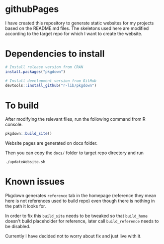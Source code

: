 
githubPages
===========

I have created this repository to generate static websites for my projects based on the README.md files. 
The skeletons used here are modified according to the target repo for which I want to create the website.


Dependencies to install
=======================
```r
# Install release version from CRAN
install.packages("pkgdown")

# Install development version from GitHub
devtools::install_github("r-lib/pkgdown")
```


To build
========

After modifying the relevant files, run the following command from R console.

``` r
pkgdown::build_site()
```

Website pages are generated on docs folder. 

Then you can copy the `docs/` folder to target repo directory and run 

```
./updateWebsite.sh
```

Known issues
============

Pkgdown generates `reference` tab in the homepage (reference they mean here is not references used to
build repo) even though there is nothing in the path it looks for.

In order to fix this `build_site` needs to be tweaked so that `build_home` doesn't build placeholder 
for reference, later call `build_reference` needs to be disabled. 

Currently I have decided not to worry about fix and just live with it.
